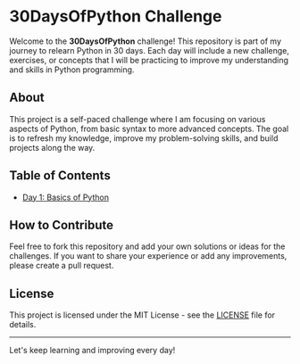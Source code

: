 # 30DaysOfPython Challenge

Welcome to the **30DaysOfPython** challenge! This repository is part of my journey to relearn Python in 30 days. Each day will include a new challenge, exercises, or concepts that I will be practicing to improve my understanding and skills in Python programming.

## About

This project is a self-paced challenge where I am focusing on various aspects of Python, from basic syntax to more advanced concepts. The goal is to refresh my knowledge, improve my problem-solving skills, and build projects along the way.

## Table of Contents

- [Day 1: Basics of Python](./Day_1/day1_basics.md)

## How to Contribute

Feel free to fork this repository and add your own solutions or ideas for the challenges. If you want to share your experience or add any improvements, please create a pull request.

## License

This project is licensed under the MIT License - see the [LICENSE](./LICENSE) file for details.

---

Let's keep learning and improving every day!
